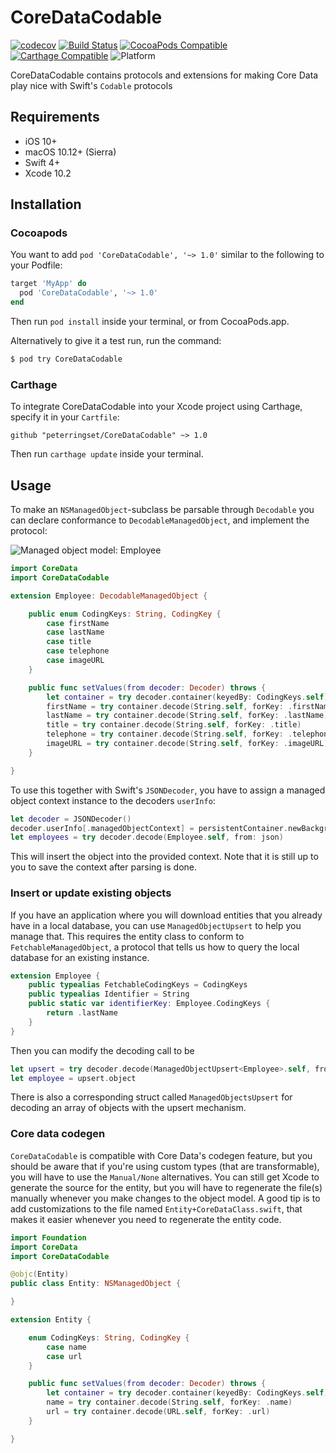 # CoreDataCodable

[![codecov](https://codecov.io/gh/peterringset/CoreDataCodable/branch/master/graph/badge.svg)](https://codecov.io/gh/peterringset/CoreDataCodable)
[![Build Status](https://travis-ci.org/peterringset/CoreDataCodable.svg?branch=master)](https://travis-ci.org/peterringset/CoreDataCodable)
[![CocoaPods Compatible](https://img.shields.io/cocoapods/v/CoreDataCodable.svg)](https://img.shields.io/cocoapods/v/CoreDataCodable.svg)
[![Carthage Compatible](https://img.shields.io/badge/Carthage-compatible-4BC51D.svg?style=flat)](https://github.com/Carthage/Carthage)
![Platform](https://img.shields.io/cocoapods/p/CoreDataCodable.svg?style=flat)

CoreDataCodable contains protocols and extensions for making Core Data play nice with Swift's `Codable` protocols

## Requirements
- iOS 10+
- macOS 10.12+ (Sierra)
- Swift 4+
- Xcode 10.2

## Installation

### Cocoapods

You want to add `pod 'CoreDataCodable', '~> 1.0'` similar to the following to your Podfile:

```ruby
target 'MyApp' do
  pod 'CoreDataCodable', '~> 1.0'
end
```

Then run `pod install` inside your terminal, or from CocoaPods.app.

Alternatively to give it a test run, run the command:

```bash
$ pod try CoreDataCodable
```

### Carthage

To integrate CoreDataCodable into your Xcode project using Carthage, specify it in your `Cartfile`:

```ogdl
github "peterringset/CoreDataCodable" ~> 1.0
```

Then run `carthage update` inside your terminal.

## Usage

To make an `NSManagedObject`-subclass be parsable through `Decodable` you can declare conformance to `DecodableManagedObject`, and implement the protocol:

![Managed object model: Employee](https://raw.githubusercontent.com/peterringset/CoreDataCodable/master/Images/managed-object-data-model.png)
<!--![Managed object model class: Employee](https://raw.githubusercontent.com/peterringset/CoreDataCodable/master/managed-object-data-model.png)-->

```swift
import CoreData
import CoreDataCodable

extension Employee: DecodableManagedObject {

    public enum CodingKeys: String, CodingKey {
        case firstName
        case lastName
        case title
        case telephone
        case imageURL
    }

    public func setValues(from decoder: Decoder) throws {
        let container = try decoder.container(keyedBy: CodingKeys.self)
        firstName = try container.decode(String.self, forKey: .firstName)
        lastName = try container.decode(String.self, forKey: .lastName)
        title = try container.decode(String.self, forKey: .title)
        telephone = try container.decode(String.self, forKey: .telephone)
        imageURL = try container.decode(String.self, forKey: .imageURL)
    }

}
```

To use this together with Swift's `JSONDecoder`, you have to assign a managed object context instance to the decoders `userInfo`:

```swift
let decoder = JSONDecoder()
decoder.userInfo[.managedObjectContext] = persistentContainer.newBackgroundContext()
let employees = try decoder.decode(Employee.self, from: json)

```

This will insert the object into the provided context. Note that it is still up to you to save the context after parsing is done.

### Insert or update existing objects

If you have an application where you will download entities that you already have in a local database, you can use `ManagedObjectUpsert` to help you manage that. This requires the entity class to conform to `FetchableManagedObject`, a protocol that tells us how to query the local database for an existing instance.

```swift
extension Employee {
    public typealias FetchableCodingKeys = CodingKeys
    public typealias Identifier = String
    public static var identifierKey: Employee.CodingKeys {
        return .lastName
    }
}
```

Then you can modify the decoding call to be

```swift
let upsert = try decoder.decode(ManagedObjectUpsert<Employee>.self, from: json)
let employee = upsert.object
```

There is also a corresponding struct called `ManagedObjectsUpsert` for decoding an array of objects with the upsert mechanism.

### Core data codegen

`CoreDataCodable` is compatible with Core Data's codegen feature, but you should be aware that if you're using custom types (that are transformable), you will have to use the `Manual/None` alternatives. You can still get Xcode to generate the source for the entity, but you will have to regenerate the file(s) manually whenever you make changes to the object model. A good tip is to add customizations to the file named `Entity+CoreDataClass.swift`, that makes it easier whenever you need to regenerate the entity code.

```swift
import Foundation
import CoreData
import CoreDataCodable

@objc(Entity)
public class Entity: NSManagedObject {

}

extension Entity {

    enum CodingKeys: String, CodingKey {
        case name
        case url
    }

    public func setValues(from decoder: Decoder) throws {
        let container = try decoder.container(keyedBy: CodingKeys.self)
        name = try container.decode(String.self, forKey: .name)
        url = try container.decode(URL.self, forKey: .url)
    }

}
```
